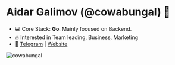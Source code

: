 <h1 align="left">Aidar Galimov (@cowabungal) 👋</h1>

- 💻 Core Stack: **Go**. Mainly focused on Backend.
- 🔥 Interested in Team leading, Business, Marketing
- 🚀 <a href="https://t.me/cowabunga_a"  target="blank">Telegram</a> | <a href="https://agalimov.ru/"  target="blank">Website</a>

<p>&nbsp;<img align="left" src="https://github-readme-stats.vercel.app/api?username=cowabungal&show_icons=true&hide_title=true" alt="cowabungal" /></p>

